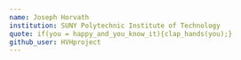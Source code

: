 ```yaml
---
name: Joseph Horvath
institution: SUNY Polytechnic Institute of Technology
quote: if(you = happy_and_you_know_it){clap_hands(you);}
github_user: HVHproject
---
```

